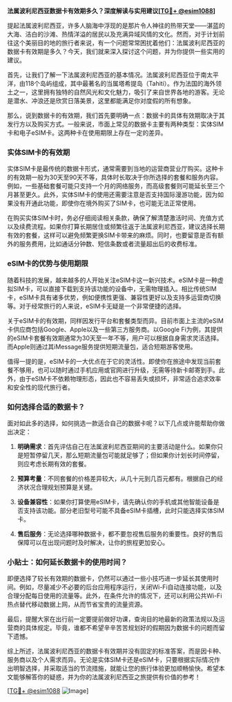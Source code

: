 **法属波利尼西亚数据卡有效期多久？深度解读与实用建议[[TG💪+ @esim1088](https://t.me/s/esim1088)]**

提起法属波利尼西亚，许多人脑海中浮现的是那片令人神往的热带天堂——湛蓝的大海、洁白的沙滩、热情洋溢的居民以及充满异域风情的文化。然而，对于计划前往这个美丽目的地的旅行者来说，有一个问题常常困扰着他们：法属波利尼西亚的数据卡有效期是多久？今天，我们就来深入探讨这个问题，并为你提供一些实用的建议。

首先，让我们了解一下法属波利尼西亚的基本情况。法属波利尼西亚位于南太平洋，由118个岛屿组成，其中最著名的当属塔希提岛（Tahiti）。作为法国的海外领土之一，这里拥有独特的自然风光和文化魅力，吸引了来自世界各地的游客。无论是潜水、冲浪还是欣赏日落美景，这里都能满足你对度假的所有想象。

那么，说到数据卡的有效期，我们首先要明确一点：数据卡的具体有效期取决于其发行方以及购买方式。一般来说，市面上常见的数据卡主要有两种类型：实体SIM卡和电子eSIM卡。这两种卡在使用期限上存在一定的差异。

### 实体SIM卡的有效期

实体SIM卡是最传统的数据卡形式，通常需要到当地的运营商营业厅购买。这种卡的有效期一般为30天至90天不等，具体时长取决于你所选择的套餐和服务内容。例如，一些基础套餐可能只支持一个月的网络服务，而高级套餐则可能延长至三个月甚至更久。此外，实体SIM卡的使用还需要注意是否支持国际漫游功能，因为如果没有开通此功能，即使你在境外购买了SIM卡，也可能无法正常使用。

在购买实体SIM卡时，务必仔细阅读相关条款，确保了解清楚激活时间、充值方式以及续费流程。如果你打算长期居住或频繁往返于法属波利尼西亚，建议选择长期有效的套餐，这样可以避免频繁更换SIM卡带来的麻烦。同时，也要留意是否有额外的服务费用，比如通话分钟数、短信条数或者流量超出后的收费标准。

### eSIM卡的优势与使用期限

随着科技的发展，越来越多的人开始关注eSIM卡这一新兴技术。eSIM卡是一种虚拟SIM卡，可以直接下载到支持该功能的设备中，无需物理插入。相比传统SIM卡，eSIM卡具有诸多优势，例如便携性更强、兼容性更好以及支持多运营商切换等。对于经常旅行的人来说，eSIM卡无疑是一个非常便捷的选择。

关于eSIM卡的有效期，同样因发行平台和套餐类型而异。目前市面上主流的eSIM卡供应商包括Google、Apple以及一些第三方服务商。以Google Fi为例，其提供的eSIM卡套餐有效期通常为30天至一年不等，用户可以根据自身需求灵活选择。而Apple则通过其iMessage服务提供短期流量包，适合短期游客使用。

值得一提的是，eSIM卡的一大优点在于它的灵活性。即使你在旅途中发现当前套餐不够用，也可以随时通过手机应用或官网进行升级，无需等待新卡邮寄到手。此外，由于eSIM卡不依赖物理形态，因此也不容易丢失或损坏，非常适合追求效率和安全性的现代旅行者。

### 如何选择合适的数据卡？

面对如此多的选择，如何挑选一款适合自己的数据卡呢？以下几点或许能帮助你做出决定：

1. **明确需求**：首先评估自己在法属波利尼西亚期间的主要活动是什么。如果你只是短暂停留几天，那么短期流量包可能就足够了；但如果你计划长时间停留，则应考虑长期有效的套餐。
   
2. **预算考量**：不同套餐的价格差异较大，从几十元到几百元都有。根据自己的经济状况合理规划预算是关键。
   
3. **设备兼容性**：如果你打算使用eSIM卡，请先确认你的手机或其他智能设备是否支持该功能。部分老旧型号可能不具备eSIM卡插槽，此时只能选择实体SIM卡。
   
4. **售后服务**：无论选择哪种数据卡，都不要忽视售后服务的重要性。良好的售后保障可以在出现问题时及时解决，让你的旅程更加安心。

### 小贴士：如何延长数据卡的使用时间？

即便选择了较长有效期的数据卡，仍然可以通过一些小技巧进一步延长其使用时间。例如，尽量减少不必要的后台应用程序运行，关闭Wi-Fi自动连接功能，以及合理分配每日使用的流量等。此外，在条件允许的情况下，还可以利用公共Wi-Fi热点替代移动数据上网，从而节省宝贵的流量资源。

最后，提醒大家在出行前一定要提前做好功课，查询目的地最新的政策法规以及运营商的具体规定。毕竟，谁都不希望辛辛苦苦规划好的假期因为数据卡的问题而留下遗憾。

综上所述，法属波利尼西亚的数据卡有效期并没有固定的标准答案，而是因卡种、服务商以及个人需求而异。无论是实体SIM卡还是eSIM卡，只要根据实际情况作出明智选择，并采取适当的节流措施，就能让您的旅行体验更加顺畅愉快。希望本文能够解答你的疑惑，并为你的法属波利尼西亚之旅提供有价值的参考！

[[TG💪+ @esim1088](https://t.me/s/esim1088) ![Image](https://i.postimg.cc/4NQfJmqS/Snipaste-2025-05-13-00-14-12.png)]